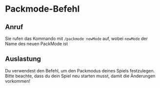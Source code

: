 # Packmode-Befehl

## Anruf

Sie rufen das Kommando mit `/packmode newMode` auf, wobei `newMode` der Name des neuen PackMode ist

## Auslastung

Du verwendest den Befehl, um den Packmodus deines Spiels festzulegen.  
Bitte beachte, dass du dein Spiel neu starten musst, damit die Änderungen vorkommen!